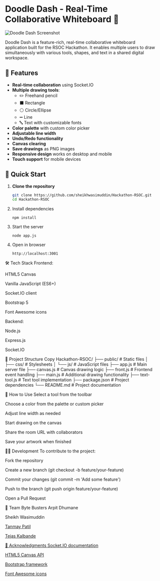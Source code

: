 # Doodle Dash - Real-Time Collaborative Whiteboard 🎨


![Doodle Dash Screenshot](https://i.ibb.co/vvQ8Zt0F/doodle-dash.jpg)

Doodle Dash is a feature-rich, real-time collaborative whiteboard application built for the RSOC Hackathon. It enables multiple users to draw simultaneously with various tools, shapes, and text in a shared digital workspace.

## 🌟 Features

- **Real-time collaboration** using Socket.IO
- **Multiple drawing tools**:
  - ✏️ Freehand pencil
  - ⬛ Rectangle
  - ⚪ Circle/Ellipse
  - ➖ Line
  - 🔤 Text with customizable fonts
- **Color palette** with custom color picker
- **Adjustable line width**
- **Undo/Redo functionality**
- **Canvas clearing**
- **Save drawings** as PNG images
- **Responsive design** works on desktop and mobile
- **Touch support** for mobile devices

## 🚀 Quick Start

1. **Clone the repository**
   ```bash
   git clone https://github.com/sheikhwasimuddin/Hackathon-RSOC.git
   cd Hackathon-RSOC
2. Install dependencies
    ```
    npm install
3. Start the server
   ```
   node app.js
4. Open in browser
   ```
   http://localhost:3001

🛠️ Tech Stack
Frontend:

HTML5 Canvas

Vanilla JavaScript (ES6+)

Socket.IO client

Bootstrap 5

Font Awesome icons

Backend:

Node.js

Express.js

Socket.IO

📂 Project Structure
Copy
Hackathon-RSOC/
├── public/            # Static files
│   ├── css/           # Stylesheets
│   └── js/            # JavaScript files
├── app.js             # Main server file
├── canvas.js          # Canvas drawing logic
├── front.js           # Frontend event handling
├── main.js            # Additional drawing functionality
├── text-tool.js       # Text tool implementation
├── package.json       # Project dependencies
└── README.md          # Project documentation

🎨 How to Use
Select a tool from the toolbar

Choose a color from the palette or custom picker

Adjust line width as needed

Start drawing on the canvas

Share the room URL with collaborators

Save your artwork when finished

🧑‍💻 Development
To contribute to the project:

Fork the repository

Create a new branch (git checkout -b feature/your-feature)

Commit your changes (git commit -m 'Add some feature')

Push to the branch (git push origin feature/your-feature)

Open a Pull Request

👥 Team Byte Busters
Arpit Dhumane

Sheikh Wasimuddin<a href="https://www.linkedin.com/in/sheikhwasimuddin/">

Tanmay Patil

Tejas Kalbande


🙏 Acknowledgments
Socket.IO documentation

HTML5 Canvas API

Bootstrap framework

Font Awesome icons
   

